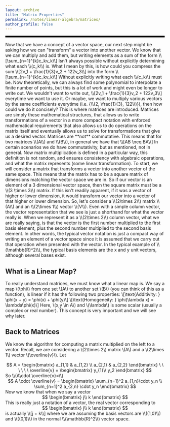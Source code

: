 ```yaml
---
layout: archive
title: "Matrix Properties"
permalink: /notes/linear-algebra/matrices/
author_profile: false
--- 
```

<hr style="border: 2px solid black;">
Now that we have a concept of a vector space, our next step might be asking how we can "transform" a vector into another vector. We know that we can multiply and add them, but writing elements as a sum of the form
\\[\sum_{n=1}^{k}c_kv_k\\]
Isn't always possible without explicitly determining what each \\(c_k\\) is. What I mean by this, is how could you compress the sum
\\[2v_1 + \frac{1}{3}v_2 + 122v_3\\]
into the form
\\[\sum_{n=1}^{k}c_kv_k\\]
Without explicitly writing what each \\(c_k\\) must be. Now theoretically, we can always find some polynomial to interpolate a finite number of points, but this is a lot of work and might even be longer to write out. We wouldn't want to write out,
\\[2v_1 + \frac{1}{3}v_2 + 122v_3\\]
everytime we want to use it. Or maybe, we want to multiply various vectors by the same coefficients everytime (i.e. {\\(2, \frac{1}{3}, 122\\)}), then how could we do it concisely? This is where matrices are introduced. Matrices are simply these mathematical structures,
that allows us to write transformations of a vector in a more compact notation with enforced mathematical requirements that also allows us to do operations on the matrix itself and eventually allows us to solve for transformations that give us a desired vector. Matrices are **not** commutative. This means that for two matrices \\(A\\) and \\(B\\), in general we have that
\\[AB \neq BA\\]
In certain scenarios we do have commutativity, but as mentioned, not in general. Now matrix multiplication is defined in a particular way, this definition is not random, and ensures consistency with algebraic operations, and what the matrix represents (some linear transformation). To start, we will consider a matrix that transforms a vector into another vector of the same space. This means that the matrix has to be a square matrix of dimensions matching the vector space we are in. So if our vector is an element of a 3 dimensional vector space, then the square matrix must be a \\(3 \times 3\\) matrix. If this isn't readily apparent, if it was a vector of higher or lower dimension, it would transform our vector into a vector of that higher or lower dimension. So, let's consider a \\(2\times 2\\) matrix \\(A\\) and an \\(2\times 1\\) vector \\(V\\). Even with a simple column vector, the vector representation that we see is just a shorthand for what the vector really is. When we represent it as a \\(2\times 2\\) column vector, what we are really saying, is that the vector is the first number multiplied to the first basis element, plus the second number multiplied to the second basis element. In other words, the typical vector notation is just a compact way of writing an element of a vector space since it is assumed that we carry out that operation when presented with the vector. In the typical example of \\(\mathbb{R}^2\\), the typical basis elements are the x and y unit vectors, although several bases exist.

## What is a Linear Map?
To really understand matrices, we must know what a linear map is. We say a map \\(\phi\\) from one set \\(A\\) to another set \\(B\\) (you can think of this as a function), is linear if it has the following two properties:
\\[\text{Additivity: } \phi(x + y) = \phi(x) + \phi(y)\\]
\\[\text{Homogeneity: } \phi(\lambda x) = \lambda\phi(x)\\]
Here, \\(x,y \in A\\) and \\(\lambda\\) is some scalar (usually a complex or real number). This concept is very important and we will see why later.

## Back to Matrices
We know the algorithm for computing a matrix multiplied on the left to a vector. Recall, we are considering a \\(2\times 2\\) matrix \\(A\\) and a \\(2\times 1\\) vector \\(\overline{v}\\).
Let
<div style="text-align: center;">
$$
A = \begin{bmatrix} 
a_{1,1} & a_{1,2} \\
a_{2,1} & a_{2,2} 
\end{bmatrix}
\ \ \ \ \ \ 
\overline{v} = \begin{bmatrix} 
y_{1}\\ 
y_2
\end{bmatrix}
$$
</div>
So \\(A\cdot \overline{v}=\\) 
<div style="text-align: center;">
$$
A \cdot \overline{v} = \begin{bmatrix} 
\sum_{n=1}^2 a_{1,n}\cdot y_n \\
\sum_{n=1}^2 a_{2,n} \cdot y_n
\end{bmatrix}
$$
</div>
Now we know that when we say a vector
<div style="text-align: center;">
$$
\begin{bmatrix} 
j\\
k
\end{bmatrix}
$$
</div>
This is really just a notation of a vector, the real vector corresponding to 
<div style="text-align: center;">
$$
\begin{bmatrix} 
j\\
k
\end{bmatrix}
$$
</div>
is actually 
\\[j + k\\]
where we are assuming the basis vectors are \\((1,0)\\) and \\((0,1)\\) in the normal \\(\mathbb{R}^2\\) vector space. 




